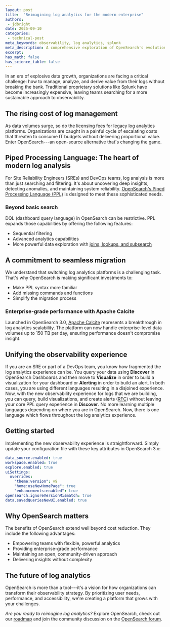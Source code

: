 ```yaml
---
layout: post
title:  "Reimagining log analytics for the modern enterprise"
authors:
 - jdbright
date: 2025-09-10
categories:
 - technical-post
meta_keywords: observability, log analytics, splunk
meta_description: A comprehensive exploration of OpenSearch's evolution in log analytics, highlighting its approach to addressing enterprise observability challenges through open-source innovation, cost-effectiveness, and advanced processing capabilities.
excerpt:
has_math: false
has_science_table: false
---
```


In an era of explosive data growth, organizations are facing a critical challenge: how to manage, analyze, and derive value from their logs without breaking the bank. Traditional proprietary solutions like Splunk have become increasingly expensive, leaving teams searching for a more sustainable approach to observability.


## The rising cost of log management

As data volumes surge, so do the licensing fees for legacy log analytics platforms. Organizations are caught in a painful cycle of escalating costs that threaten to consume IT budgets without delivering proportional value. Enter OpenSearch---an open-source alternative that's changing the game.


## Piped Processing Language: The heart of modern log analysis

For Site Reliability Engineers (SREs) and DevOps teams, log analysis is more than just searching and filtering. It's about uncovering deep insights, detecting anomalies, and maintaining system reliability. [OpenSearch's Piped Processing Language (PPL)](https://github.com/opensearch-project/sql/blob/main/docs/user/ppl/index.rst) is designed to meet these sophisticated needs.


### Beyond basic search

DQL (dashboard query language) in OpenSearch can be restrictive. PPL expands those capabilities by offering the following features:

* Sequential filtering
* Advanced analytics capabilities
* More powerful data exploration with [joins, lookups, and subsearch](https://opensearch.org/blog/enhanced-log-analysis-with-opensearch-ppl-introducing-lookup-join-and-subsearch/)



## A commitment to seamless migration

We understand that switching log analytics platforms is a challenging task. That's why OpenSearch is making significant investments to:

* Make PPL syntax more familiar
* Add missing commands and functions
* Simplify the migration process



### Enterprise-grade performance with Apache Calcite

Launched in OpenSearch 3.0, [Apache Calcite](https://calcite.apache.org/) represents a breakthrough in log analytics scalability. The platform can now handle enterprise-level data volumes up to 150 TB per day, ensuring performance doesn't compromise insight.


## Unifying the observability experience

If you are an SRE or part of a DevOps team, you know how fragmented the log analytics experience can be. You query your data using **Discover** in OpenSearch Dashboards and then move to **Visualize** in order to build a visualization for your dashboard or **Alerting** in order to build an alert. In both cases, you are using different languages resulting in a disjoined experience. Now, with the new observability experience for logs that we are building, you can query, build visualizations, and create alerts ([RFC](https://github.com/opensearch-project/alerting/issues/1880)) without leaving your core PPL query experience in **Discover**. No more learning multiple languages depending on where you are in OpenSearch. Now, there is one language which flows throughout the log analytics experience.


## Getting started

Implementing the new observability experience is straightforward. Simply update your configuration file with these key attributes in OpenSearch 3.x:


```yaml
data_source.enabled: true
workspace.enabled: true
explore.enabled: true
uiSettings:
  overrides:
    "theme:version": v9
    "home:useNewHomePage": true
    "enhancements:enabled": true
opensearch.ignoreVersionMismatch: true
data.savedQueriesNewUI.enabled: true
```



## Why OpenSearch matters

The benefits of OpenSearch extend well beyond cost reduction. They include the following advantages:

* Empowering teams with flexible, powerful analytics
* Providing enterprise-grade performance
* Maintaining an open, community-driven approach
* Delivering insights without complexity



## The future of log analytics

OpenSearch is more than a tool---it's a vision for how organizations can transform their observability strategy. By prioritizing user needs, performance, and accessibility, we're creating a platform that grows with your challenges.

*Are you ready to reimagine log analytics?* Explore OpenSearch, check out our [roadmap](https://github.com/orgs/opensearch-project/projects/206) and join the community discussion on the [OpenSearch forum](https://forum.opensearch.org/).
